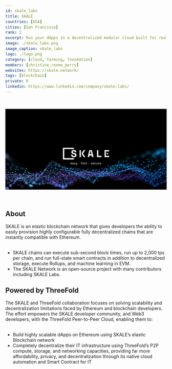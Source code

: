 ```yaml
---
id: skale_labs
title: SKALE
countries: [USA]
cities: [San Francisco]
rank: 2
excerpt: Run your dApps in a decentralized modular cloud built for real-world needs and configured for your requirements.
image: ./skale_labs.png
image_caption: skale_labs
logo: ./logo.png
category: [cloud, farming, foundation]
members: [christine_renee_perry]
websites: https://skale.network/
tags: [blockchain]
private: 0
linkedin: https://www.linkedin.com/company/skale-labs/
---
```


<br/>

![skale](./skale_labs2.png)

<br/>

## About

SKALE is an elastic blockchain network that gives developers the ability to easily provision highly configurable fully decentralized chains that are instantly compatible with Ethereum.
<br/>
<br/>

- SKALE chains can execute sub-second block times, run up to 2,000 tps per chain, and run full-state smart contracts in addition to decentralized storage, execute Rollups, and machine learning in EVM.
- The SKALE Network is an open-source project with many contributors including SKALE Labs.

## Powered by ThreeFold

The SKALE and ThreeFold collaboration focuses on solving scalability and decentralization limitations faced by Ethereum and blockchain developers. The effort empowers the SKALE developer community, and Web3 developers, with the ThreeFold Peer-to-Peer Cloud, enabling them to:
<br/>
<br/>

- Build highly scalable dApps on Ethereum using SKALE’s elastic Blockchain network
- Completely decentralize their IT infrastructure using ThreeFold’s P2P compute, storage, and networking capacities, providing far more affordability, privacy, and decentralization through its native cloud automation and Smart Contract for IT

